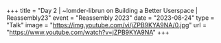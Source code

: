 +++
title = "Day 2 | ~lomder-librun on Building a Better Userspace | Reassembly23"
event = "Reassembly 2023"
date = "2023-08-24"
type = "Talk"
image = "https://img.youtube.com/vi/jZPB9KYA9NA/0.jpg"
url = "https://www.youtube.com/watch?v=jZPB9KYA9NA"
+++
